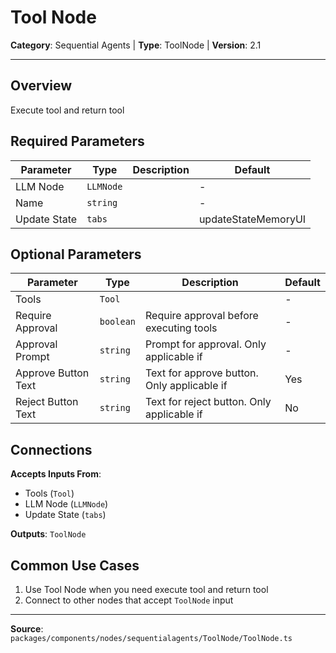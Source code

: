 # Tool Node

**Category**: Sequential Agents | **Type**: ToolNode | **Version**: 2.1

---

## Overview

Execute tool and return tool

## Required Parameters

| Parameter | Type | Description | Default |
|-----------|------|-------------|---------|
| LLM Node | `LLMNode` |  | - |
| Name | `string` |  | - |
| Update State | `tabs` |  | updateStateMemoryUI |

## Optional Parameters

| Parameter | Type | Description | Default |
|-----------|------|-------------|---------|
| Tools | `Tool` |  | - |
| Require Approval | `boolean` | Require approval before executing tools | - |
| Approval Prompt | `string` | Prompt for approval. Only applicable if  | - |
| Approve Button Text | `string` | Text for approve button. Only applicable if  | Yes |
| Reject Button Text | `string` | Text for reject button. Only applicable if  | No |

## Connections

**Accepts Inputs From**:
- Tools (`Tool`)
- LLM Node (`LLMNode`)
- Update State (`tabs`)

**Outputs**: `ToolNode`

## Common Use Cases

1. Use Tool Node when you need execute tool and return tool
2. Connect to other nodes that accept `ToolNode` input

---

**Source**: `packages/components/nodes/sequentialagents/ToolNode/ToolNode.ts`